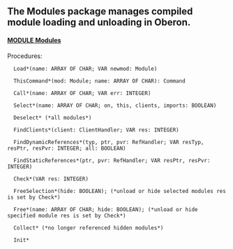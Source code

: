 ## The Modules package manages compiled module loading and unloading in Oberon.


#### [MODULE Modules](https://github.com/io-core/Modules/blob/main/Modules.Mod)
Procedures:
```
  Load*(name: ARRAY OF CHAR; VAR newmod: Module)

  ThisCommand*(mod: Module; name: ARRAY OF CHAR): Command

  Call*(name: ARRAY OF CHAR; VAR err: INTEGER)

  Select*(name: ARRAY OF CHAR; on, this, clients, imports: BOOLEAN)

  Deselect* (*all modules*)

  FindClients*(client: ClientHandler; VAR res: INTEGER)

  FindDynamicReferences*(typ, ptr, pvr: RefHandler; VAR resTyp, resPtr, resPvr: INTEGER; all: BOOLEAN)

  FindStaticReferences*(ptr, pvr: RefHandler; VAR resPtr, resPvr: INTEGER)

  Check*(VAR res: INTEGER)

  FreeSelection*(hide: BOOLEAN); (*unload or hide selected modules res is set by Check*)

  Free*(name: ARRAY OF CHAR; hide: BOOLEAN); (*unload or hide specified module res is set by Check*)

  Collect* (*no longer referenced hidden modules*)

  Init*

```
